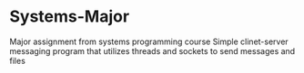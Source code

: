 # Systems-Major
Major assignment from systems programming course
Simple clinet-server messaging program that utilizes threads and sockets to send messages and files
